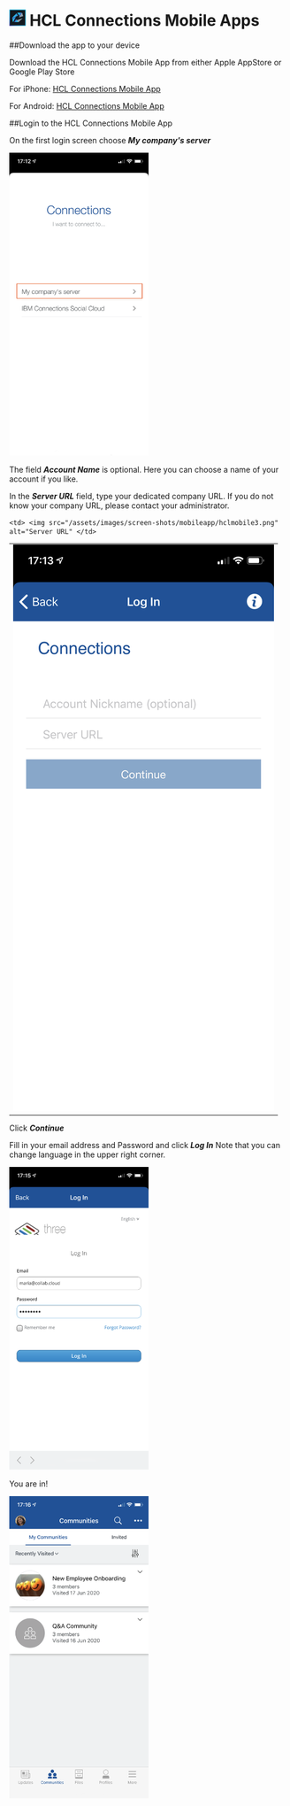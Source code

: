 # <img src="/assets/images/HCL_Connection_Master.png" alt="ConnectionsLogo" height="30" /> HCL Connections Mobile Apps

##Download the app to your device

Download the HCL Connections Mobile App from either Apple AppStore or Google Play Store

For iPhone: [HCL Connections Mobile App](https://apps.apple.com/us/app/hcl-connections/id450533489)

For Android: [HCL Connections Mobile App](https://play.google.com/store/apps/details?id=com.ibm.lotus.connections.mobile&hl=en)

##Login to the HCL Connections Mobile App

On the first login screen choose **_My company's server_**

<img src="/assets/images/screen-shots/mobileapp/hclmobile1.png" alt="My company's server" width="50%" />

The field **_Account Name_** is optional. Here you can choose a name of your account if you like.

In the **_Server URL_** field, type your dedicated company URL. If you do not know your company URL, please contact your administrator.

<table>
  <tr>
    <td> <img src="/assets/images/screen-shots/mobileapp/hclmobile2.png"  alt="Server URL" ></td>

    <td> <img src="/assets/images/screen-shots/mobileapp/hclmobile3.png" alt="Server URL" </td>
   </tr>
</table>

Click **_Continue_**

Fill in your email address and Password and click **_Log In_** Note that you can change language in the upper right corner.

<img src="/assets/images/screen-shots/mobileapp/hclmobile5.png" alt="Log In" width="50%"/>

You are in!

<img src="/assets/images/screen-shots/mobileapp/hclmobile6.png" alt="Connections Mobile" width="50%"/>
